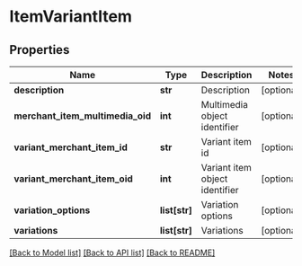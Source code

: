 # ItemVariantItem

## Properties
Name | Type | Description | Notes
------------ | ------------- | ------------- | -------------
**description** | **str** | Description | [optional] 
**merchant_item_multimedia_oid** | **int** | Multimedia object identifier | [optional] 
**variant_merchant_item_id** | **str** | Variant item id | [optional] 
**variant_merchant_item_oid** | **int** | Variant item object identifier | [optional] 
**variation_options** | **list[str]** | Variation options | [optional] 
**variations** | **list[str]** | Variations | [optional] 

[[Back to Model list]](../README.md#documentation-for-models) [[Back to API list]](../README.md#documentation-for-api-endpoints) [[Back to README]](../README.md)


